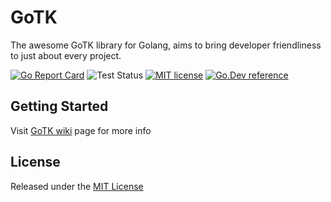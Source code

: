 # GoTK

The awesome GoTK library for Golang, aims to bring developer friendliness to just about every project.

[![Go Report Card](https://goreportcard.com/badge/cyberpull.com/gotk)](https://goreportcard.com/report/cyberpull.com/gotk)
![Test Status](https://github.com/Cyberpull/gotk/actions/workflows/test.yml/badge.svg)
[![MIT license](https://img.shields.io/badge/license-MIT-brightgreen.svg)](https://opensource.org/licenses/MIT)
[![Go.Dev reference](https://img.shields.io/badge/go.dev-reference-blue?logo=go&logoColor=white)](https://pkg.go.dev/cyberpull.com/gotk?tab=doc)

## Getting Started

Visit [GoTK wiki](https://www.cyberpull.com/wiki/opensource/gotk) page for more info

## License

Released under the [MIT License](https://github.com/Cyberpull/gotk/blob/master/LICENSE)
